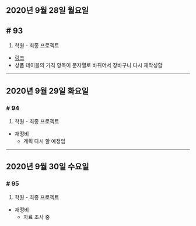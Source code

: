 ## 2020년 9월 28일 월요일
## # 93
1. 학원 - 최종 프로젝트
- [링크](https://bitbucket.org/procyon0/ex/commits/154e8a5efd2c2eb1f63fa0775d88f22cced02f8a)
- 상품 테이블의 가격 항목이 문자열로 바뀌어서 장바구니 다시 재작성함
---
## 2020년 9월 29일 화요일
### # 94
1. 학원 - 최종 프로젝트
* 재정비
  * 계획 다시 할 예정임
---
## 2020년 9월 30일 수요일
### # 95
1. 학원 - 최종 프로젝트
* 재정비
  * 자료 조사 중

